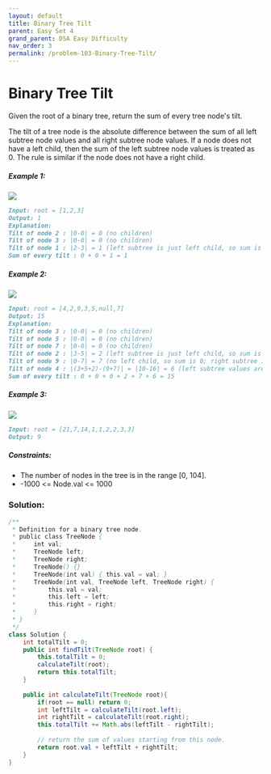 ```yaml
---
layout: default
title: Binary Tree Tilt
parent: Easy Set 4
grand_parent: DSA Easy Difficulty
nav_order: 3
permalink: /problem-103-Binary-Tree-Tilt/
---
```

# Binary Tree Tilt

Given the root of a binary tree, return the sum of every tree node's tilt.

The tilt of a tree node is the absolute difference between the sum of all left subtree node values and all right subtree node values. If a node does not have a left child, then the sum of the left subtree node values is treated as 0. The rule is similar if the node does not have a right child.

##### Example 1:
![](../../assets/images/ds/tilt1.jpeg)
```markdown
Input: root = [1,2,3]
Output: 1
Explanation:
Tilt of node 2 : |0-0| = 0 (no children)
Tilt of node 3 : |0-0| = 0 (no children)
Tilt of node 1 : |2-3| = 1 (left subtree is just left child, so sum is 2; right subtree is just right child, so sum is 3)
Sum of every tilt : 0 + 0 + 1 = 1
```
##### Example 2:
![](../../assets/images/ds/tilt2.jpeg)
```markdown
Input: root = [4,2,9,3,5,null,7]
Output: 15
Explanation:
Tilt of node 3 : |0-0| = 0 (no children)
Tilt of node 5 : |0-0| = 0 (no children)
Tilt of node 7 : |0-0| = 0 (no children)
Tilt of node 2 : |3-5| = 2 (left subtree is just left child, so sum is 3; right subtree is just right child, so sum is 5)
Tilt of node 9 : |0-7| = 7 (no left child, so sum is 0; right subtree is just right child, so sum is 7)
Tilt of node 4 : |(3+5+2)-(9+7)| = |10-16| = 6 (left subtree values are 3, 5, and 2, which sums to 10; right subtree values are 9 and 7, which sums to 16)
Sum of every tilt : 0 + 0 + 0 + 2 + 7 + 6 = 15
```
##### Example 3:
![](../../assets/images/ds/tilt3.jpeg)
```markdown
Input: root = [21,7,14,1,1,2,2,3,3]
Output: 9
```
##### Constraints:
* The number of nodes in the tree is in the range [0, 104].
* -1000 <= Node.val <= 1000

### Solution:
```java
/**
 * Definition for a binary tree node.
 * public class TreeNode {
 *     int val;
 *     TreeNode left;
 *     TreeNode right;
 *     TreeNode() {}
 *     TreeNode(int val) { this.val = val; }
 *     TreeNode(int val, TreeNode left, TreeNode right) {
 *         this.val = val;
 *         this.left = left;
 *         this.right = right;
 *     }
 * }
 */
class Solution {
    int totalTilt = 0;
    public int findTilt(TreeNode root) {
        this.totalTilt = 0;
        calculateTilt(root);
        return this.totalTilt;
    }
    
    public int calculateTilt(TreeNode root){
        if(root == null) return 0;
        int leftTilt = calculateTilt(root.left);
        int rightTilt = calculateTilt(root.right);
        this.totalTilt += Math.abs(leftTilt - rightTilt);
        
        // return the sum of values starting from this node.
        return root.val + leftTilt + rightTilt;
    }
}
```






